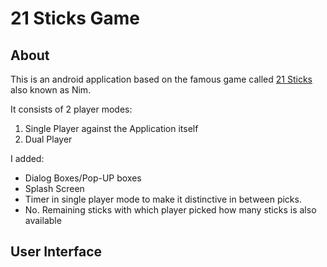 # 21 Sticks Game

## About

This is an android application based on the famous game called [21 Sticks](https://en.wikipedia.org/wiki/Nim) also known as Nim.

It consists of 2 player modes:

1. Single Player against the Application itself
2. Dual Player

I added:

- Dialog Boxes/Pop-UP boxes
- Splash Screen
- Timer in single player mode to make it distinctive in between picks.
- No. Remaining sticks with which player picked how many sticks is also available

## User Interface

